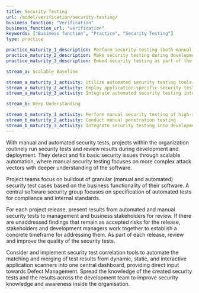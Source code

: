```yaml
---
title: Security Testing
url: /model/verification/security-testing/
business_function: "Verification"
business_function_url: "verification"
keywords: ["Business function", "Practice", "Security Testing"]
type: practice

practice_maturity_1_description: Perform security testing (both manual and tool based) to discover security defects.
practice_maturity_2_description: Make security testing during development more complete and efficient through automation complemented with regular manual security penetration tests.
practice_maturity_3_description: Embed security testing as part of the development and deployment processes.

stream_a: Scalable Baseline

stream_a_maturity_1_activity: Utilize automated security testing tools
stream_a_maturity_2_activity: Employ application-specific security testing automation
stream_a_maturity_3_activity: Integrate automated security testing into the build and deploy process

stream_b: Deep Understanding

stream_b_maturity_1_activity: Perform manual security testing of high-risk components
stream_b_maturity_2_activity: Conduct manual penetration testing
stream_b_maturity_3_activity: Integrate security testing into development process
---
```


With manual and automated security tests, projects within the organization routinely run security tests and review results during development and deployment. They detect and fix basic security issues through scalable automation, where manual security testing focuses on more complex attack vectors with deeper understanding of the software.

Project teams focus on buildout of granular (manual and automated) security test cases based on the business functionality of their software. A central software security group focuses on specification of automated tests for compliance and internal standards.

For each project release, present results from automated and manual security tests to management and business stakeholders for review. If there are unaddressed findings that remain as accepted risks for the release, stakeholders and development managers work together to establish a concrete timeframe for addressing them. As part of each release, review and improve the quality of the security tests.

Consider and implement security test correlation tools to automate the matching and merging of test results from dynamic, static, and interactive application scanners into one central dashboard, providing direct input towards Defect Management. Spread the knowledge of the created security tests and the results across the development team to improve security knowledge and awareness inside the organisation.

